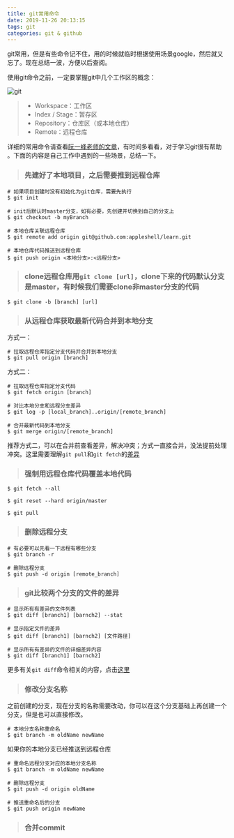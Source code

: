 ```yaml
---
title: git常用命令
date: 2019-11-26 20:13:15
tags: git
categories: git & github
---
```

git常用，但是有些命令记不住，用的时候就临时根据使用场景google，然后就又忘了。现在总结一波，方便以后查阅。
<!-- more -->

使用git命令之前，一定要掌握git中几个工作区的概念：

![git][img1]

> * Workspace：工作区
> * Index / Stage：暂存区
> * Repository：仓库区（或本地仓库）
> * Remote：远程仓库

[img1]:http://www.ruanyifeng.com/blogimg/asset/2015/bg2015120901.png

详细的常用命令请查看[阮一峰老师的文章][1]，有时间多看看，对于学习git很有帮助 。下面的内容是自己工作中遇到的一些场景，总结一下。


> ### 先建好了本地项目，之后需要推到远程仓库

    # 如果项目创建时没有初始化为git仓库，需要先执行
    $ git init

    # init后默认时master分支，如有必要，先创建并切换到自己的分支上
    $ git checkout -b myBranch

    # 本地仓库关联远程仓库
    $ git remote add origin git@github.com:appleshell/learn.git

    # 本地仓库代码推送到远程仓库
    $ git push origin <本地分支>:<远程分支>

> ### clone远程仓库用`git clone [url]`，clone下来的代码默认分支是master，有时候我们需要clone非master分支的代码

    $ git clone -b [branch] [url]

> ### 从远程仓库获取最新代码合并到本地分支

  方式一：

    # 拉取远程仓库指定分支代码并合并到本地分支
    $ git pull origin [branch]

  方式二：

    # 拉取远程仓库指定分支代码
    $ git fetch origin [branch]

    # 对比本地分支和远程分支差异
    $ git log -p [local_branch]..origin/[remote_branch]

    # 合并最新代码到本地分支
    $ git merge origin/[remote_branch]

  推荐方式二，可以在合并前查看差异，解决冲突；方式一直接合并，没法提前处理冲突。这里需要理解`git pull`和`git fetch`的[差异][2]


> ### 强制用远程仓库代码覆盖本地代码

    $ git fetch --all

    $ git reset --hard origin/master

    $ git pull

> ### 删除远程分支

    # 有必要可以先看一下远程有哪些分支
    $ git branch -r

    # 删除远程分支
    $ git push -d origin [remote_branch]

> ### git比较两个分支的文件的差异

    # 显示所有有差异的文件列表
    $ git diff [branch1] [barnch2] --stat

    # 显示指定文件的差异
    $ git diff [branch1] [barnch2] [文件路径]

    # 显示所有有差异的文件的详细差异内容
    $ git diff [branch1] [barnch2]

更多有关`git diff`命令相关的内容，点击[这里][3]

> ### 修改分支名称

之前创建的分支，现在分支的名称需要改动，你可以在这个分支基础上再创建一个分支，但是也可以直接修改。

    # 本地分支名称重命名
    $ git branch -m oldName newName

如果你的本地分支已经推送到远程仓库

    # 重命名远程分支对应的本地分支名称
    $ git branch -m oldName newName

    # 删除远程分支
    $ git push -d origin oldName

    # 推送重命名后的分支
    $ git push origin newName

> ### 合并commit
    

[1]: http://www.ruanyifeng.com/blog/2015/12/git-cheat-sheet.html
[2]: https://www.zhihu.com/question/38305012
[3]: https://www.cnblogs.com/qianqiannian/p/6010219.html